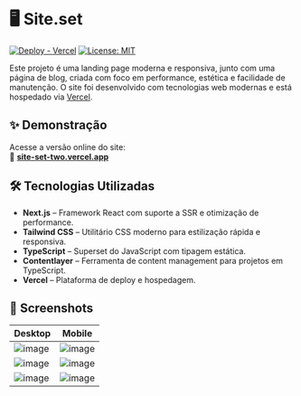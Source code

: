 # 🖥️ Site.set

[![Deploy - Vercel](https://img.shields.io/badge/Deploy-Vercel-000?style=for-the-badge&logo=vercel)](https://site-set-two.vercel.app/)
[![License: MIT](https://img.shields.io/badge/license-MIT-blue.svg?style=for-the-badge)](#licença)

Este projeto é uma landing page moderna e responsiva, junto com uma página de blog, criada com foco em performance, estética e facilidade de manutenção. O site foi desenvolvido com tecnologias web modernas e está hospedado via [Vercel](https://vercel.com/).

## ✨ Demonstração

Acesse a versão online do site:  
🔗 **[site-set-two.vercel.app](https://site-set-two.vercel.app/)**

## 🛠️ Tecnologias Utilizadas

- **Next.js** – Framework React com suporte a SSR e otimização de performance.
- **Tailwind CSS** – Utilitário CSS moderno para estilização rápida e responsiva.
- **TypeScript** – Superset do JavaScript com tipagem estática.
- **Contentlayer** – Ferramenta de content management para projetos em TypeScript.
- **Vercel** – Plataforma de deploy e hospedagem.

## 📸 Screenshots

| Desktop | Mobile |
|--------|--------|
| ![image](https://github.com/user-attachments/assets/11b2c014-1821-41d5-8ede-40bfe1789e51) | ![image](https://github.com/user-attachments/assets/56ab71aa-a27f-4d18-a1e1-c3729c6b0743)
| ![image](https://github.com/user-attachments/assets/d43afea6-98af-4161-a77f-f9e2f7f5e155) | ![image](https://github.com/user-attachments/assets/fabbd6e5-6b9b-4305-bbdb-b08cf8e5e430)
| ![image](https://github.com/user-attachments/assets/9f8d85a1-aa8f-41e3-abe3-6726a9c05db6) | ![image](https://github.com/user-attachments/assets/a546b200-ffdd-401f-91c9-21d759a5c6fb)



